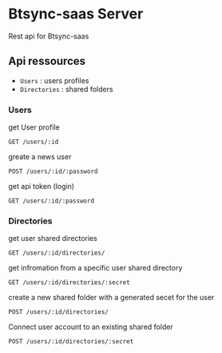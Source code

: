 Btsync-saas Server
======================

Rest api for Btsync-saas


Api ressources
---------------------

 - `Users` : users profiles
 - `Directories` : shared folders
 
### Users
    
get User profile

    GET /users/:id
    
greate a news user

    POST /users/:id/:password

get api token (login)

    GET /users/:id/:password

### Directories

get user shared directories

    GET /users/:id/directories/
    
get infromation from a specific user shared directory

    GET /users/:id/directories/:secret
    
create a new shared folder with a generated secet for the user

    POST /users/:id/directories/

Connect user account to an existing shared folder

    POST /users/:id/directories/:secret
